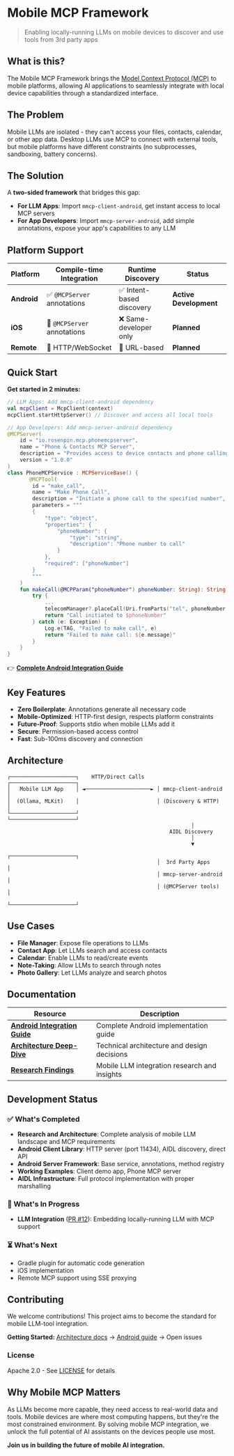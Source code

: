 # Mobile MCP Framework

> Enabling locally-running LLMs on mobile devices to discover and use tools from 3rd party apps

## What is this?

The Mobile MCP Framework brings the [Model Context Protocol (MCP)](https://modelcontextprotocol.io/) to mobile platforms, allowing AI applications to seamlessly integrate with local device capabilities through a standardized interface.

## The Problem

Mobile LLMs are isolated - they can't access your files, contacts, calendar, or other app data. Desktop LLMs use MCP to connect with external tools, but mobile platforms have different constraints (no subprocesses, sandboxing, battery concerns).

## The Solution

A **two-sided framework** that bridges this gap:

- **For LLM Apps**: Import `mmcp-client-android`, get instant access to local MCP servers
- **For App Developers**: Import `mmcp-server-android`, add simple annotations, expose your app's capabilities to any LLM

## Platform Support

| Platform | Compile-time Integration | Runtime Discovery | Status |
|----------|-------------------------|-------------------|---------|
| **Android** | ✅ `@MCPServer` annotations | ✅ Intent-based discovery | **Active Development** |
| **iOS** | 🚧 `@MCPServer` annotations | ❌ Same-developer only | **Planned** |
| **Remote** | 🚧 HTTP/WebSocket | 🚧 URL-based | **Planned** |

## Quick Start

**Get started in 2 minutes:**

```kotlin
// LLM Apps: Add mmcp-client-android dependency
val mcpClient = McpClient(context)
mcpClient.startHttpServer() // Discover and access all local tools

// App Developers: Add mmcp-server-android dependency
@MCPServer(
    id = "io.rosenpin.mcp.phonemcpserver",
    name = "Phone & Contacts MCP Server",
    description = "Provides access to device contacts and phone calling functionality",
    version = "1.0.0"
)
class PhoneMCPService : MCPServiceBase() {
       @MCPTool(
        id = "make_call",
        name = "Make Phone Call",
        description = "Initiate a phone call to the specified number",
        parameters = """
        {
            "type": "object",
            "properties": {
                "phoneNumber": {
                    "type": "string",
                    "description": "Phone number to call"
                }
            },
            "required": ["phoneNumber"]
        }
        """
    )
    fun makeCall(@MCPParam("phoneNumber") phoneNumber: String): String {
        try {
            ...
            telecomManager?.placeCall(Uri.fromParts("tel", phoneNumber, null), null)
            return "Call initiated to $phoneNumber"
        } catch (e: Exception) {
            Log.e(TAG, "Failed to make call", e)
            return "Failed to make call: ${e.message}"
        }
    }
}
```

👉 **[Complete Android Integration Guide](android/README.md)**

## Key Features

- **Zero Boilerplate**: Annotations generate all necessary code
- **Mobile-Optimized**: HTTP-first design, respects platform constraints  
- **Future-Proof**: Supports stdio when mobile LLMs add it
- **Secure**: Permission-based access control
- **Fast**: Sub-100ms discovery and connection

## Architecture

```
┌─────────────────────┐    HTTP/Direct Calls    ┌─────────────────────┐
│   Mobile LLM App    │ ◄─────────────────────► │ mmcp-client-android │
│  (Ollama, MLKit)    │                         │ (Discovery & HTTP)  │
└─────────────────────┘                         └─────────────────────┘
                                                           │
                                                    AIDL Discovery
                                                           │
                                                           ▼
                                                ┌─────────────────────┐
                                                │  3rd Party Apps     │
                                                │ mmcp-server-android │
                                                │ (@MCPServer tools)  │
                                                └─────────────────────┘
```

## Use Cases

- **File Manager**: Expose file operations to LLMs
- **Contact App**: Let LLMs search and access contacts  
- **Calendar**: Enable LLMs to read/create events
- **Note-Taking**: Allow LLMs to search through notes
- **Photo Gallery**: Let LLMs analyze and search photos

## Documentation

| Resource | Description |
|----------|-------------|
| **[Android Integration Guide](android/README.md)** | Complete Android implementation guide |
| **[Architecture Deep-Dive](docs/mobile-mcp-architecture.md)** | Technical architecture and design decisions |
| **[Research Findings](research/)** | Mobile LLM integration research and insights |

## Development Status

### ✅ What's Completed

- **Research and Architecture**: Complete analysis of mobile LLM landscape and MCP requirements
- **Android Client Library**: HTTP server (port 11434), AIDL discovery, direct API  
- **Android Server Framework**: Base service, annotations, method registry
- **Working Examples**: Client demo app, Phone MCP server
- **AIDL Infrastructure**: Full protocol implementation with proper marshalling

### 🚧 What's In Progress

- **LLM Integration** ([PR #12](https://github.com/Mobile-MCP/Mobile-MCP/pull/12)): Embedding locally-running LLM with MCP support

### ⏳ What's Next

- Gradle plugin for automatic code generation
- iOS implementation
- Remote MCP support using SSE proxying

## Contributing

We welcome contributions! This project aims to become the standard for mobile LLM-tool integration.

**Getting Started:** [Architecture docs](docs/mobile-mcp-architecture.md) → [Android guide](android/README.md) → Open issues

### License

Apache 2.0 - See [LICENSE](LICENSE) for details

## Why Mobile MCP Matters

As LLMs become more capable, they need access to real-world data and tools. Mobile devices are where most computing happens, but they're the most constrained environment. By solving mobile MCP integration, we unlock the full potential of AI assistants on the devices people use most.

**Join us in building the future of mobile AI integration.**

